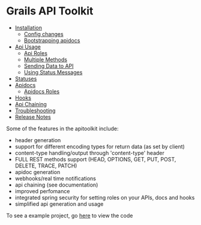 # Grails API Toolkit

- <a href='https://github.com/orubel/grails-api-toolkit/wiki/Installation'>Installation</a>
    - <a href='https://github.com/orubel/grails-api-toolkit/wiki/Configuration'>Config changes</a>
    - <a href='https://github.com/orubel/grails-api-toolkit/wiki/API-Docs'>Bootstrapping apidocs</a>
- <a href='https://github.com/orubel/grails-api-toolkit/wiki/API-Annotations'>Api Usage</a>
    - <a href='https://github.com/orubel/grails-api-toolkit/wiki/API-Annotations#wiki-api-roles'>Api Roles</a>
    - <a href='https://github.com/orubel/grails-api-toolkit/wiki/API-Annotations#wiki-multiple-methods'>Multiple Methods</a>
    - <a href='https://github.com/orubel/grails-api-toolkit/wiki/API-Annotations#wiki-sending-data-to-api'>Sending Data to API</a>
    - <a href='https://github.com/orubel/grails-api-toolkit/wiki/API-Annotations#wiki-using-status-messages'>Using Status Messages</a>
- <a href='https://github.com/orubel/grails-api-toolkit/wiki/Statuses'>Statuses</a>
- <a href='https://github.com/orubel/grails-api-toolkit/wiki/API-Docs'>Apidocs</a>
    - <a href='https://github.com/orubel/grails-api-toolkit/wiki/API-Docs#wiki-apidocs-roles'>Apidocs Roles</a>
- <a href='https://github.com/orubel/grails-api-toolkit/wiki/API-Hooks'>Hooks</a>
- <a href='https://github.com/orubel/grails-api-toolkit/wiki/API-Chaining'>Api Chaining</a>
- <a href='https://github.com/orubel/grails-api-toolkit/wiki/TroubleShooting'>Troubleshooting</a>
- <a href='https://github.com/orubel/grails-api-toolkit/wiki/Release-Notes'>Release Notes</a>

Some of the features in the apitoolkit include:

- header generation
- support for different encoding types for return data (as set by client)
- content-type handling/output through 'content-type' header
- FULL REST methods support (HEAD, OPTIONS, GET, PUT, POST, DELETE, TRACE, PATCH)
- apidoc generation
- webhooks/real time notifications
- api chaining (see documentation)
- improved perfomance
- integrated spring security for setting roles on your APIs, docs and hooks
- simplified api generation and usage

To see a example project, go <a href='https://github.com/orubel/api-example'>here</a> to view the code

